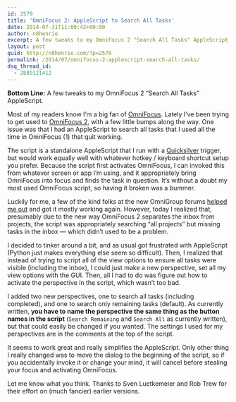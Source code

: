 ```yaml
---
id: 2579
title: 'OmniFocus 2: AppleScript to Search All Tasks'
date: 2014-07-31T11:00:42+00:00
author: n8henrie
excerpt: A few tweaks to my OmniFocus 2 "Search All Tasks" AppleScript.
layout: post
guid: http://n8henrie.com/?p=2579
permalink: /2014/07/omnifocus-2-applescript-search-all-tasks/
dsq_thread_id:
  - 2889121412
---
```

**Bottom Line:** A few tweaks to my OmniFocus 2 &#8220;Search All Tasks&#8221; AppleScript.<!--more-->

Most of my readers know I&#8217;m a big fan of [OmniFocus](http://n8henrie.com/tag/omnifocus/ "OmniFocus - n8henrie.com"). Lately I&#8217;ve been trying to get used to <a target="_blank" href="https://itunes.apple.com/us/app/omnifocus-2/id867299399?mt=12&uo=4&at=10l5H6" title="OmniFocus 2">OmniFocus 2</a>, with a few little bumps along the way. One issue was that I had an AppleScript to search all tasks that I used all the time in OmniFocus (1) that quit working.

The script is a standalone AppleScript that I run with a <a target="_blank" href="http://qsapp.com/" title="Quicksilver — Mac OS X at your Fingertips">Quicksilver</a> trigger, but would work equally well with whatever hotkey / keyboard shortcut setup you prefer. Because the script first activates OmniFocus, I can invoked this from whatever screen or app I&#8217;m using, and it appropriately bring OmniFocus into focus and finds the task in question. It&#8217;s without a doubt my most used OmniFocus script, so having it broken was a bummer.

Luckily for me, a few of the kind folks at the new OmniGroup forums <a target="_blank" href="https://discourse.omnigroup.com/t/applescript-request-one-click-search-all/3693">helped me out</a> and got it mostly working again. However, today I realized that, presumably due to the new way OmniFocus 2 separates the inbox from projects, the script was appropriately searching &#8220;all projects&#8221; but missing tasks in the inbox &#8212; which didn&#8217;t used to be a problem.

I decided to tinker around a bit, and as usual got frustrated with AppleScript (Python just makes everything else seem so difficult). Then, I realized that instead of trying to script all of the view options to ensure all tasks were visible (including the inbox), I could just make a new perspective, set all my view options with the GUI. Then, all I had to do was figure out how to activate the perspective in the script, which wasn&#8217;t too bad.

I added two new perspectives, one to search all tasks (including completed), and one to search only remaining tasks (default). As currently written, **you have to name the perspective the same thing as the button names in the script** (`Search Remaining` and `Search All` as currently written), but that could easily be changed if you wanted. The settings I used for my perspectives are in the comments at the top of the script.

It seems to work great and really simplifies the AppleScript. Only other thing I really changed was to move the dialog to the beginning of the script, so if you accidentally invoke it or change your mind, it will cancel before stealing your focus and activating OmniFocus.

Let me know what you think. Thanks to Sven Luetkemeier and Rob Trew for their effort on (much fancier) earlier versions.
